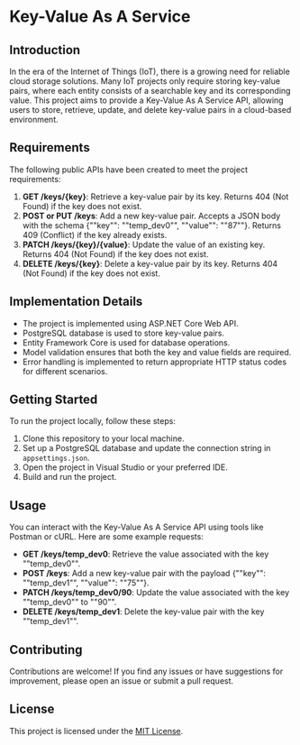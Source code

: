 # Key-Value As A Service

## Introduction

In the era of the Internet of Things (IoT), there is a growing need for reliable cloud storage solutions. Many IoT projects only require storing key-value pairs, where each entity consists of a searchable key and its corresponding value. This project aims to provide a Key-Value As A Service API, allowing users to store, retrieve, update, and delete key-value pairs in a cloud-based environment.

## Requirements

The following public APIs have been created to meet the project requirements:

1. **GET /keys/{key}**: Retrieve a key-value pair by its key. Returns 404 (Not Found) if the key does not exist.
2. **POST or PUT /keys**: Add a new key-value pair. Accepts a JSON body with the schema {""key"": ""temp_dev0"", ""value"": ""87""}. Returns 409 (Conflict) if the key already exists.
3. **PATCH /keys/{key}/{value}**: Update the value of an existing key. Returns 404 (Not Found) if the key does not exist.
4. **DELETE /keys/{key}**: Delete a key-value pair by its key. Returns 404 (Not Found) if the key does not exist.

## Implementation Details

- The project is implemented using ASP.NET Core Web API.
- PostgreSQL database is used to store key-value pairs.
- Entity Framework Core is used for database operations.
- Model validation ensures that both the key and value fields are required.
- Error handling is implemented to return appropriate HTTP status codes for different scenarios.

## Getting Started

To run the project locally, follow these steps:

1. Clone this repository to your local machine.
2. Set up a PostgreSQL database and update the connection string in `appsettings.json`.
3. Open the project in Visual Studio or your preferred IDE.
4. Build and run the project.

## Usage

You can interact with the Key-Value As A Service API using tools like Postman or cURL. Here are some example requests:

- **GET /keys/temp_dev0**: Retrieve the value associated with the key ""temp_dev0"".
- **POST /keys**: Add a new key-value pair with the payload {""key"": ""temp_dev1"", ""value"": ""75""}.
- **PATCH /keys/temp_dev0/90**: Update the value associated with the key ""temp_dev0"" to ""90"".
- **DELETE /keys/temp_dev1**: Delete the key-value pair with the key ""temp_dev1"".

## Contributing

Contributions are welcome! If you find any issues or have suggestions for improvement, please open an issue or submit a pull request.

## License

This project is licensed under the [MIT License](LICENSE).
